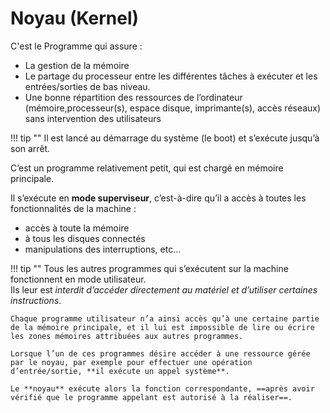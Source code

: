 # Noyau (Kernel)

C'est le Programme qui assure :
 
- La gestion de la mémoire  
- Le partage du processeur entre les différentes tâches à exécuter et les entrées/sorties de bas niveau.  
- Une bonne répartition des ressources de l’ordinateur (mémoire,processeur(s), espace disque, imprimante(s), accès réseaux) sans intervention des utilisateurs  

!!! tip ""
    Il est lancé au démarrage du système (le boot) et s’exécute jusqu’à son arrêt.
 
C’est un programme relativement petit, qui est chargé en mémoire principale.   

Il s’exécute en **mode superviseur**, c’est-à-dire qu’il a accès à toutes les fonctionnalités de la machine :  

- accès à toute la mémoire  
- à tous les disques connectés  
- manipulations des interruptions, etc...  

!!! tip "" 
    Tous les autres programmes qui s’exécutent sur la machine fonctionnent en mode utilisateur.   
    Ils leur est *interdit d’accéder directement au matériel et d’utiliser certaines instructions*.   
    
    Chaque programme utilisateur n’a ainsi accès qu’à une certaine partie de la mémoire principale, et il lui est impossible de lire ou écrire les zones mémoires attribuées aux autres programmes.   
    
    Lorsque l’un de ces programmes désire accéder à une ressource gérée par le noyau, par exemple pour effectuer une opération d’entrée/sortie, **il exécute un appel système**.   
    
    Le **noyau** exécute alors la fonction correspondante, ==après avoir vérifié que le programme appelant est autorisé à la réaliser==.
